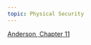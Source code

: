 ```yaml
---
topic: Physical Security
---
```


[Anderson, Chapter 11](http://www.cl.cam.ac.uk/~rja14/Papers/SEv2-c11.pdf)
